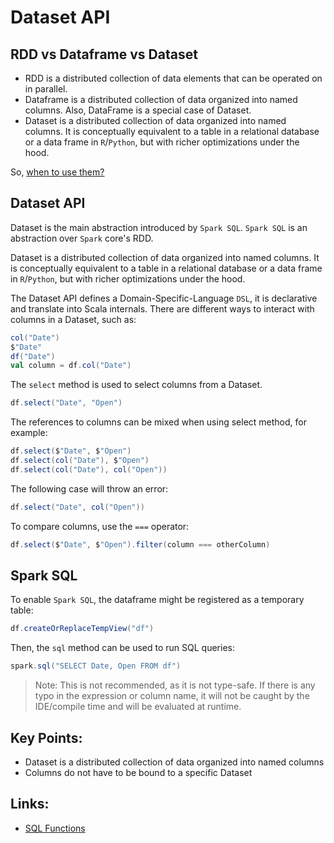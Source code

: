 # Dataset API

## RDD vs Dataframe vs Dataset

- RDD is a distributed collection of data elements that can be operated on in parallel.
- Dataframe is a distributed collection of data organized into named columns. Also, DataFrame is a special case of Dataset.
- Dataset is a distributed collection of data organized into named columns. It is conceptually equivalent to a table in a relational database or a data frame in `R`/`Python`, but with richer optimizations under the hood.

So, [when to use them?](https://algoscale.com/blog/apache-spark-rdd-vs-dataframe/#:~:text=In%20Spark%20development%2C%20RDD%20refers,like%20a%20relational%20database%20table.)

## Dataset API

Dataset is the main abstraction introduced by `Spark SQL`. `Spark SQL` is an abstraction over `Spark` core's RDD.

Dataset is a distributed collection of data organized into named columns. It is conceptually equivalent to a table in a relational database or a data frame in `R`/`Python`, but with richer optimizations under the hood.

The Dataset API defines a Domain-Specific-Language `DSL`, it is declarative and translate into Scala internals. There are different ways to interact with columns in a Dataset, such as:

```scala
col("Date")
$"Date"
df("Date")
val column = df.col("Date")
```

The `select` method is used to select columns from a Dataset.

```scala
df.select("Date", "Open")
```

The references to columns can be mixed when using select method, for example:

```scala
df.select($"Date", $"Open")
df.select(col("Date"), $"Open")
df.select(col("Date"), col("Open"))
```
The following case will throw an error:

```scala
df.select("Date", col("Open"))
```

To compare columns, use the `===` operator:

```scala
df.select($"Date", $"Open").filter(column === otherColumn)
```

## Spark SQL

To enable `Spark SQL`, the dataframe might be registered as a temporary table:

```scala
df.createOrReplaceTempView("df")
```

Then, the `sql` method can be used to run SQL queries:

```scala
spark.sql("SELECT Date, Open FROM df")
```

> Note: This is not recommended, as it is not type-safe. If there is any typo in the expression or column name, it will not be caught by the IDE/compile time and will be evaluated at runtime.

## Key Points:

- Dataset is a distributed collection of data organized into named columns
- Columns do not have to be bound to a specific Dataset

## Links:

- [SQL Functions](https://spark.apache.org/docs/latest/sql-ref-functions.html)
